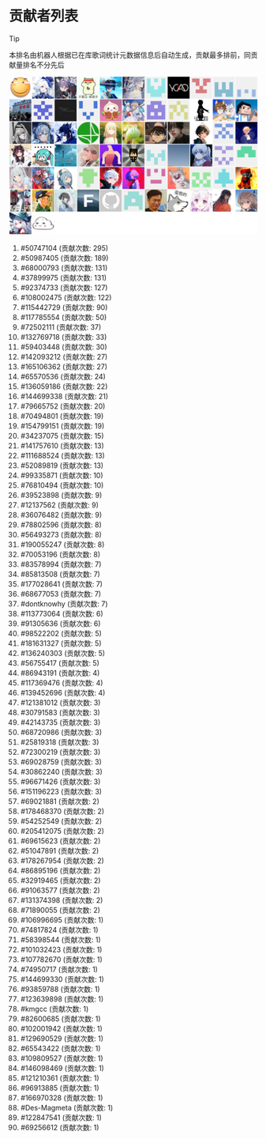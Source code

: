 # 贡献者列表

> [!TIP]
> 本排名由机器人根据已在库歌词统计元数据信息后自动生成，贡献最多排前，同贡献量排名不分先后

![贡献者头像画廊](./CONTRIBUTORS.svg)

1. #50747104 (贡献次数: 295)
2. #50987405 (贡献次数: 189)
3. #68000793 (贡献次数: 131)
4. #37899975 (贡献次数: 131)
5. #92374733 (贡献次数: 127)
6. #108002475 (贡献次数: 122)
7. #115442729 (贡献次数: 90)
8. #117785554 (贡献次数: 50)
9. #72502111 (贡献次数: 37)
10. #132769718 (贡献次数: 33)
11. #59403448 (贡献次数: 30)
12. #142093212 (贡献次数: 27)
13. #165106362 (贡献次数: 27)
14. #65570536 (贡献次数: 24)
15. #136059186 (贡献次数: 22)
16. #144699338 (贡献次数: 21)
17. #79665752 (贡献次数: 20)
18. #70494801 (贡献次数: 19)
19. #154799151 (贡献次数: 19)
20. #34237075 (贡献次数: 15)
21. #141757610 (贡献次数: 13)
22. #111688524 (贡献次数: 13)
23. #52089819 (贡献次数: 13)
24. #99335871 (贡献次数: 10)
25. #76810494 (贡献次数: 10)
26. #39523898 (贡献次数: 9)
27. #12137562 (贡献次数: 9)
28. #36076482 (贡献次数: 9)
29. #78802596 (贡献次数: 8)
30. #56493273 (贡献次数: 8)
31. #190055247 (贡献次数: 8)
32. #70053196 (贡献次数: 8)
33. #83578994 (贡献次数: 7)
34. #85813508 (贡献次数: 7)
35. #177028641 (贡献次数: 7)
36. #68677053 (贡献次数: 7)
37. #dontknowhy (贡献次数: 7)
38. #113773064 (贡献次数: 6)
39. #91305636 (贡献次数: 6)
40. #98522202 (贡献次数: 5)
41. #181631327 (贡献次数: 5)
42. #136240303 (贡献次数: 5)
43. #56755417 (贡献次数: 5)
44. #86943191 (贡献次数: 4)
45. #117369476 (贡献次数: 4)
46. #139452696 (贡献次数: 4)
47. #121381012 (贡献次数: 3)
48. #30791583 (贡献次数: 3)
49. #42143735 (贡献次数: 3)
50. #68720986 (贡献次数: 3)
51. #25819318 (贡献次数: 3)
52. #72300219 (贡献次数: 3)
53. #69028759 (贡献次数: 3)
54. #30862240 (贡献次数: 3)
55. #96671426 (贡献次数: 3)
56. #151196223 (贡献次数: 3)
57. #69021881 (贡献次数: 2)
58. #178468370 (贡献次数: 2)
59. #54252549 (贡献次数: 2)
60. #205412075 (贡献次数: 2)
61. #69615623 (贡献次数: 2)
62. #51047891 (贡献次数: 2)
63. #178267954 (贡献次数: 2)
64. #86895196 (贡献次数: 2)
65. #32919465 (贡献次数: 2)
66. #91063577 (贡献次数: 2)
67. #131374398 (贡献次数: 2)
68. #71890055 (贡献次数: 2)
69. #106996695 (贡献次数: 1)
70. #74817824 (贡献次数: 1)
71. #58398544 (贡献次数: 1)
72. #101032423 (贡献次数: 1)
73. #107782670 (贡献次数: 1)
74. #74950717 (贡献次数: 1)
75. #144699330 (贡献次数: 1)
76. #93859788 (贡献次数: 1)
77. #123639898 (贡献次数: 1)
78. #kmgcc (贡献次数: 1)
79. #82600685 (贡献次数: 1)
80. #102001942 (贡献次数: 1)
81. #129690529 (贡献次数: 1)
82. #65543422 (贡献次数: 1)
83. #109809527 (贡献次数: 1)
84. #146098469 (贡献次数: 1)
85. #121210361 (贡献次数: 1)
86. #96913885 (贡献次数: 1)
87. #166970328 (贡献次数: 1)
88. #Des-Magmeta (贡献次数: 1)
89. #122847541 (贡献次数: 1)
90. #69256612 (贡献次数: 1)
